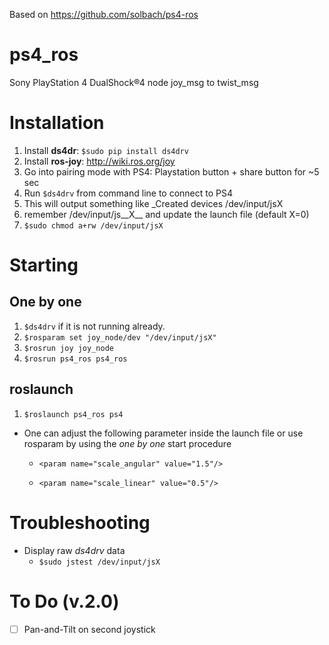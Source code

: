 Based on https://github.com/solbach/ps4-ros

# ps4_ros
Sony PlayStation 4 DualShock®4 node joy_msg to twist_msg

# Installation
1. Install __ds4dr__: `$sudo pip install ds4drv`
1. Install __ros-joy__: http://wiki.ros.org/joy
1. Go into pairing mode with PS4: Playstation button + share button for ~5 sec
1. Run `$ds4drv` from command line to connect to PS4
  1. This will output something like _Created devices /dev/input/jsX
  1. remember /dev/input/js__X__ and update the launch file (default X=0)
  1. `$sudo chmod a+rw /dev/input/jsX`

# Starting
## One by one
1. `$ds4drv` if it is not running already.
1. `$rosparam set joy_node/dev "/dev/input/jsX"`
1. `$rosrun joy joy_node`
1. `$rosrun ps4_ros ps4_ros`

## roslaunch
1. `$roslaunch ps4_ros ps4`


* One can adjust the following parameter inside the launch file or use rosparam by using the _one by one_ start procedure

  * ``<param name="scale_angular" value="1.5"/>``

  * ``<param name="scale_linear" value="0.5"/>``

# Troubleshooting

* Display raw _ds4drv_ data
  * `$sudo jstest /dev/input/jsX`
  
# To Do (v.2.0)
* [ ] Pan-and-Tilt on second joystick
